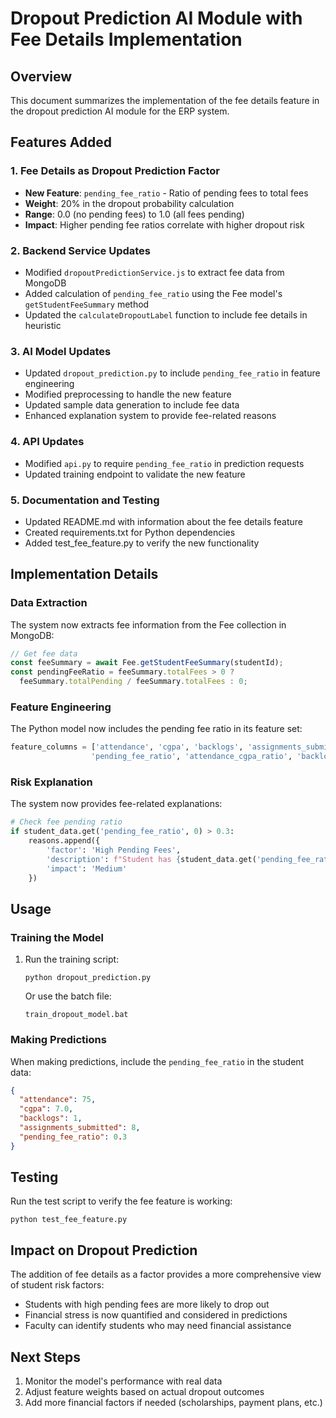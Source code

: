# Dropout Prediction AI Module with Fee Details Implementation

## Overview
This document summarizes the implementation of the fee details feature in the dropout prediction AI module for the ERP system.

## Features Added

### 1. Fee Details as Dropout Prediction Factor
- **New Feature**: `pending_fee_ratio` - Ratio of pending fees to total fees
- **Weight**: 20% in the dropout probability calculation
- **Range**: 0.0 (no pending fees) to 1.0 (all fees pending)
- **Impact**: Higher pending fee ratios correlate with higher dropout risk

### 2. Backend Service Updates
- Modified `dropoutPredictionService.js` to extract fee data from MongoDB
- Added calculation of `pending_fee_ratio` using the Fee model's `getStudentFeeSummary` method
- Updated the `calculateDropoutLabel` function to include fee details in heuristic

### 3. AI Model Updates
- Updated `dropout_prediction.py` to include `pending_fee_ratio` in feature engineering
- Modified preprocessing to handle the new feature
- Updated sample data generation to include fee data
- Enhanced explanation system to provide fee-related reasons

### 4. API Updates
- Modified `api.py` to require `pending_fee_ratio` in prediction requests
- Updated training endpoint to validate the new feature

### 5. Documentation and Testing
- Updated README.md with information about the fee details feature
- Created requirements.txt for Python dependencies
- Added test_fee_feature.py to verify the new functionality

## Implementation Details

### Data Extraction
The system now extracts fee information from the Fee collection in MongoDB:
```javascript
// Get fee data
const feeSummary = await Fee.getStudentFeeSummary(studentId);
const pendingFeeRatio = feeSummary.totalFees > 0 ? 
  feeSummary.totalPending / feeSummary.totalFees : 0;
```

### Feature Engineering
The Python model now includes the pending fee ratio in its feature set:
```python
feature_columns = ['attendance', 'cgpa', 'backlogs', 'assignments_submitted', 
                  'pending_fee_ratio', 'attendance_cgpa_ratio', 'backlogs_assignments_ratio']
```

### Risk Explanation
The system now provides fee-related explanations:
```python
# Check fee pending ratio
if student_data.get('pending_fee_ratio', 0) > 0.3:
    reasons.append({
        'factor': 'High Pending Fees',
        'description': f"Student has {student_data.get('pending_fee_ratio', 0)*100:.1f}% of fees pending",
        'impact': 'Medium'
    })
```

## Usage

### Training the Model
1. Run the training script:
   ```
   python dropout_prediction.py
   ```
   
   Or use the batch file:
   ```
   train_dropout_model.bat
   ```

### Making Predictions
When making predictions, include the `pending_fee_ratio` in the student data:
```json
{
  "attendance": 75,
  "cgpa": 7.0,
  "backlogs": 1,
  "assignments_submitted": 8,
  "pending_fee_ratio": 0.3
}
```

## Testing
Run the test script to verify the fee feature is working:
```
python test_fee_feature.py
```

## Impact on Dropout Prediction
The addition of fee details as a factor provides a more comprehensive view of student risk factors:
- Students with high pending fees are more likely to drop out
- Financial stress is now quantified and considered in predictions
- Faculty can identify students who may need financial assistance

## Next Steps
1. Monitor the model's performance with real data
2. Adjust feature weights based on actual dropout outcomes
3. Add more financial factors if needed (scholarships, payment plans, etc.)